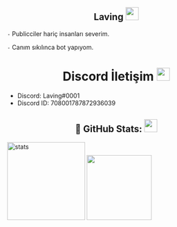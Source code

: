 <h2 align="center">Laving <img src="https://raw.githubusercontent.com/iampavangandhi/iampavangandhi/master/gifs/Hi.gif" width="30px"> </h2>

`-` Publicciler hariç insanları severim.

`-` Canım sıkılınca bot yapıyom.

<h1 align="center">Discord İletişim <img src="https://raw.githubusercontent.com/iampavangandhi/iampavangandhi/master/gifs/Hi.gif" width="30px"> </h1>

* Discord: Laving#0001 
* Discord ID: 708001787872936039

<h2 align="center">🍒 GitHub Stats: <img src="https://raw.githubusercontent.com/iampavangandhi/iampavangandhi/master/gifs/Hi.gif" width="30px"> </h2>
<p align="left">
   <img src="https://github-readme-stats.vercel.app/api?username=thelaving&count_private=true&show_icons=true&theme=midnight-purple&hide_border=true" width="%100" height="180px" alt="stats" />
   <img src="https://github-readme-stats.vercel.app/api/top-langs/?username=thelaving&layout=compact&show_icons=true&theme=midnight-purple&hide_border=true"width="%100" height="150px" />
